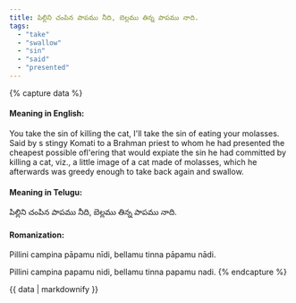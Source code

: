 ```yaml
---
title: పిల్లిని చంపిన పాపము నీది, బెల్లము తిన్న పాపము నాది.
tags:
  - "take"
  - "swallow"
  - "sin"
  - "said"
  - "presented"
---
```


{% capture data %}
#### Meaning in English:
You take the sin of killing the cat, I'll take the sin of eating your molasses.
Said by s stingy Komati to a Brahman priest to whom he had presented the cheapest possible ofl'ering that would expiate the sin he had committed by killing a cat, viz., a little image of a cat made of molasses, which he afterwards was greedy enough to take back again and swallow.

#### Meaning in Telugu:
పిల్లిని చంపిన పాపము నీది, బెల్లము తిన్న పాపము నాది.

#### Romanization:
Pillini campina pāpamu nīdi, bellamu tinna pāpamu nādi.

Pillini campina papamu nidi, bellamu tinna papamu nadi.
{% endcapture %}

{{ data | markdownify }}

